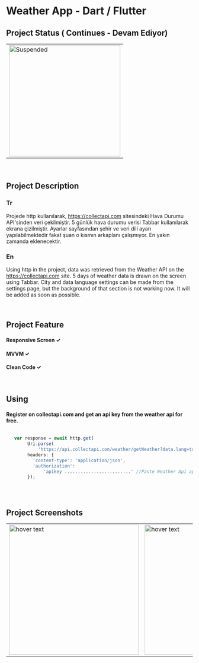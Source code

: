 # Weather App - Dart / Flutter

## Project Status ( Continues - Devam Ediyor)

<table>
  <tr>
     <td><img src="https://user-images.githubusercontent.com/17275354/169695742-ab0664fc-28a6-42f9-8d2f-a342aef5a62c.gif" alt="Suspended" width="300"></td>
  </tr> 
</table>

</br>

## Project Description

### Tr
Projede http kullanılarak, https://collectapi.com sitesindeki Hava Durumu API'sinden veri çekilmiştir. 5 günlük hava durumu verisi Tabbar kullanılarak ekrana çizilmiştir. Ayarlar sayfasından şehir ve veri dili ayarı yapılabilmektedir fakat şuan o kısmın arkaplanı çalışmıyor. En yakın zamanda eklenecektir.
</br>
### En
Using http in the project, data was retrieved from the Weather API on the https://collectapi.com site. 5 days of weather data is drawn on the screen using Tabbar. City and data language settings can be made from the settings page, but the background of that section is not working now. It will be added as soon as possible.



</br>

## Project Feature

#### Responsive Screen ✓
#### MVVM ✓
#### Clean Code ✓


</br>

## Using


#### Register on collectapi.com and get an api key from the weather api for free.

```js

   var response = await http.get(
        Uri.parse(
            'https://api.collectapi.com/weather/getWeather?data.lang=tr&data.city=eskişehir'), //Paste Weather Api url
        headers: {
          'content-type': 'application/json',
          'authorization':
              'apikey .........................' //Paste Weather Api apikey
        });
        
```



</br>

## Project Screenshots

<table>

  <tr>
    <td><img src="https://user-images.githubusercontent.com/17275354/175790973-a21a384b-8f86-4359-b266-fdd91cfd6d0d.jpeg" width="350" title="hover text"></td>
    <td><img src="https://user-images.githubusercontent.com/17275354/175790976-dde2886e-3ced-4de6-a0ed-45834c3aaa29.jpeg" width="350" title="hover text"></td>
    <td><img src="https://user-images.githubusercontent.com/17275354/175790978-5e8f9715-db1b-46d5-802e-581a80126656.jpeg" width="350" title="hover text"></td>
  </tr>
  
  
  
</table>
  
  
 

